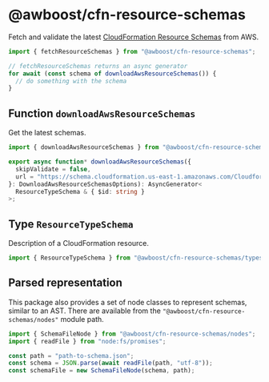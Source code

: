 # @awboost/cfn-resource-schemas

Fetch and validate the latest [CloudFormation Resource Schemas](https://docs.aws.amazon.com/AWSCloudFormation/latest/UserGuide/resource-type-schemas.html) from AWS.

```typescript
import { fetchResourceSchemas } from "@awboost/cfn-resource-schemas";

// fetchResourceSchemas returns an async generator
for await (const schema of downloadAwsResourceSchemas()) {
  // do something with the schema
}
```

## Function `downloadAwsResourceSchemas`

Get the latest schemas.

```typescript
import { downloadAwsResourceSchemas } from "@awboost/cfn-resource-schemas";
```

```typescript
export async function* downloadAwsResourceSchemas({
  skipValidate = false,
  url = "https://schema.cloudformation.us-east-1.amazonaws.com/CloudformationSchema.zip",
}: DownloadAwsResourceSchemasOptions): AsyncGenerator<
  ResourceTypeSchema & { $id: string }
>;
```

## Type `ResourceTypeSchema`

Description of a CloudFormation resource.

```typescript
import { ResourceTypeSchema } from "@awboost/cfn-resource-schemas/types";
```

## Parsed representation

This package also provides a set of node classes to represent schemas, similar to an AST. There are available from the `"@awboost/cfn-resource-schemas/nodes"` module path.

```typescript
import { SchemaFileNode } from "@awboost/cfn-resource-schemas/nodes";
import { readFile } from "node:fs/promises";

const path = "path-to-schema.json";
const schema = JSON.parse(await readFile(path, "utf-8"));
const schemaFile = new SchemaFileNode(schema, path);
```
